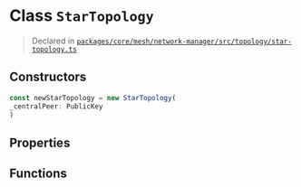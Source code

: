 # Class `StarTopology`
> Declared in [`packages/core/mesh/network-manager/src/topology/star-topology.ts`](https://github.com/dxos/protocols/blob/main/packages/core/mesh/network-manager/src/topology/star-topology.ts#L12)

## Constructors
```ts
const newStarTopology = new StarTopology(
_centralPeer: PublicKey
)
```

## Properties

## Functions
